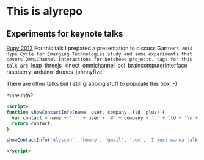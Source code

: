 This is alyrepo
=================

## Experiments for keynote talks

[Rupy 2013](http://alyssonfranklin.github.io/experiments/rupy2k13/index.html) 
For this talk I prepared a presentation to discuss Gartner`s 2014 Hype Cycle for Emerging Technologies study and some experiments that covers OmniChannel Interactions for Netshoes projects.
tags for this talk are `leap` `threejs` `kinect` `omnichannel` `bci` `braincomputerinterface` `raspberry` `arduino` `drones` `johnnyfive`

There are other talks but I still grabbing stuff to populate this box :-)

more info?

```html
<script>
function showContactInfo(name, user, company, tld, plus) {
  var contact = name + ': ' + user + '@' + company + '.' + tld + '\n'+ plus;
  return contact;
}

showContactInfo('Alysson', 'howdy', 'gmail', 'com', 'I just wanna talk to ya.');

</script>
```